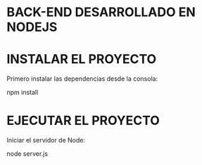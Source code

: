 # BACK-END DESARROLLADO EN NODEJS
# INSTALAR EL PROYECTO
Primero instalar las dependencias desde la consola:

npm install

# EJECUTAR EL PROYECTO
Iniciar el servidor de Node:

node server.js